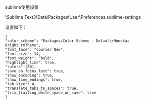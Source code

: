 sublime使用设置

\Sublime Text3\Data\Packages\User\Preferences.sublime-settings

设置如下：

	{
	"color_scheme": "Packages/Color Scheme - Default/Monokai Bright.tmTheme",
	"font_face": "courier New",
	"font_size": 14,
	"font_weight": "bold",
	"highlight_line": true,
	"rulers":[80],
	"save_on_focus_lost": true,
	"show_encoding": true,
	"show_line_endings": true,
	"tab_size": 4,
	"translate_tabs_to_spaces": true,
	"trim_trailing_white_space_on_save": true
	}

